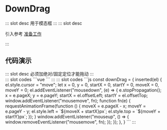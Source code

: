 # DownDrag

<ContainerBox title="介绍">
::: slot desc
用于模态框
:::
</ContainerBox>

<ContainerBox title="使用">
::: slot desc

引入参考 [准备工作](/Directives/base/start.html#准备工作)

:::
</ContainerBox>

## 代码演示

<ContainerBox title="基础用法">
::: slot desc
必须加绝对/固定定位才能拖动
:::
<div class="demoBox">
<Directives-DownDrag-index />
</div>

<ShowCode>
::: slot codes
```vue
<template>
  <div class="DownDrag" v-downDrag>
    这里可以拖动
    <div class="content" @mousedown.stop>这个区域拖动不了</div>
  </div>
</template>
<style scoped>
.DownDrag {
  position: absolute;
  width: 25vw;
  height: 25vw;
  background-color: #000;
  font-size: 2vw;
  color: #fff;
  display: flex;
  flex-direction: column;
  justify-content: flex-end;
  align-items: center;
  z-index: 999;
  user-select: none;
  box-shadow: rgb(38, 57, 77) 0px 20px 30px -10px;
}
.content {
  width: 100%;
  height: calc(100% - 50px);
  background-color: #1a1a1a;
  cursor: initial;
  display: flex;
  justify-content: center;
  align-items: center;
}
</style>
```
:::
</ShowCode>

<ShowCode iskey>
::: slot codes
```js
const downDrag = {
  inserted(el) {
    el.style.cursor = "move";
    let x = 0,
      y = 0,
      startX = 0,
      startY = 0,
      moveX = 0,
      moveY = 0;
    el.addEventListener("mousedown", (e) => {
      e.stopPropagation();
      x = e.pageX;
      y = e.pageY;
      startX = el.offsetLeft;
      startY = el.offsetTop;
      window.addEventListener("mousemove", fn);
      function fn(e) {
        requestAnimationFrame(function () {
          moveX = e.pageX - x;
          moveY = e.pageY - y;
          el.style.left = `${moveX + startX}px`;
          el.style.top = `${moveY + startY}px`;
        });
      }
      window.addEventListener("mouseup", () => {
        window.removeEventListener("mousemove", fn);
      });
    });
  },
}
```
:::
</ShowCode>
</ContainerBox>
